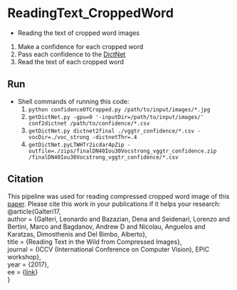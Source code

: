# ReadingText_CroppedWord
- Reading the text of cropped word images

 1. Make a confidence for each cropped word
 2. Pass each confidence to the [DictNet](http://www.robots.ox.ac.uk/~vgg/publications/2014/Jaderberg14c) 
 3. Read the text of each cropped word

## Run

- Shell commands of running this code: <br />
  1.  ``` python confidenceOfCropped.py /path/to/input/images/*.jpg ``` <br /> 
  2. ``` getDictNet.py -gpu=0 '-inputDir=/path/to/input/images/' conf2dictnet /path/to/confidence/*.csv ``` <br />
  3. ``` getDictNet.py dictnet2final ./vggtr_confidence/*.csv -vocDir=./voc_strong -dictnetThr=.4 ``` <br />
  4. ``` getDictNet.pyLTWHTr2icdar4pZip -outfile=./zips/finalDN40Iou30Vocstrong_vggtr_confidence.zip /finalDN40Iou30Vocstrong_vggtr_confidence/*.csv ``` <br />


## Citation
This pipeline was used for reading compressed cropped word image of this [paper](http://www.micc.unifi.it/seidenari/wp-content/papercite-data/pdf/iccv_epic_2017.pdf). Please cite this work in your publications if it helps your research: <br />
@article{Galteri17, <br />
author  = {Galteri, Leonardo and Bazazian, Dena and Seidenari, Lorenzo and Bertini, Marco and Bagdanov, Andrew D and Nicolau, Anguelos and Karatzas, Dimosthenis and Del Bimbo,  Alberto},<br />
title   = {Reading Text in the Wild from Compressed Images},<br />
journal = {ICCV (International Conference on Computer Vision), EPIC workshop},<br />
year    = {2017},<br />
ee      = {[link](http://www.micc.unifi.it/seidenari/wp-content/papercite-data/pdf/iccv_epic_2017.pdf)} <br />
}
